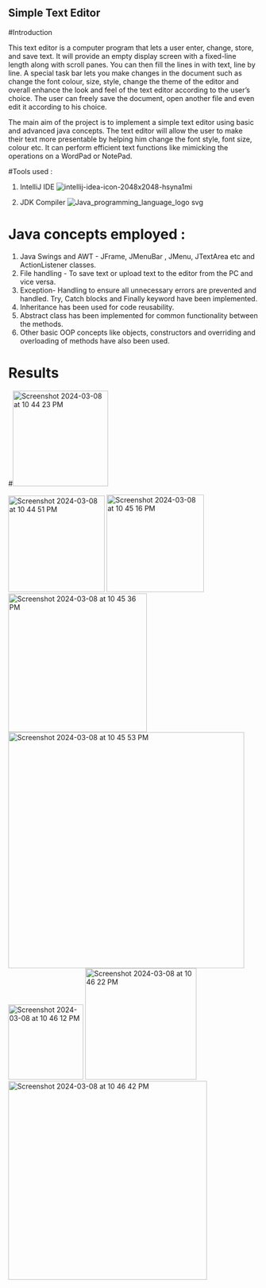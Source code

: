 ## Simple Text Editor

#Introduction 

This text editor is a computer program that lets a user enter, change, store, and save text. It will provide an empty display screen with a fixed-line length along with scroll panes. You can then fill the lines in with text, line by line. A special task bar lets you make changes in the document such as change the font colour, size, style, change the theme of the editor and overall enhance the look and feel of the text editor according to the user’s choice.  The user can freely save the document, open another file and even edit it according to his choice.

The main aim of the project is to implement a simple text editor using basic and advanced java concepts. The text editor will allow the user to make their text more presentable by helping him change the font style, font size, colour etc. It can perform efficient text functions like mimicking the operations on a WordPad or NotePad.

#Tools used :
 1. IntelliJ IDE
![intellij-idea-icon-2048x2048-hsyna1mi](https://github.com/laasyaaprasad/Simple-Text-Editor/assets/75083241/bac82d90-643e-4a9b-bb2a-d16f75269910)

 3. JDK Compiler 
![Java_programming_language_logo svg](https://github.com/laasyaaprasad/Simple-Text-Editor/assets/75083241/f36fb917-ed9c-4131-9ed9-666a937330f7)

# Java concepts employed :

1. Java Swings and AWT - JFrame, JMenuBar , JMenu, JTextArea etc and ActionListener classes.  
2. File handling - To save text  or upload text to the editor from the PC and vice versa.
3. Exception- Handling to ensure all unnecessary errors are prevented and handled. Try, Catch blocks and Finally keyword have been implemented.
4. Inheritance has been used for code reusability.
5. Abstract class has been implemented for common functionality between the methods.
6. Other basic OOP concepts like objects,  constructors and overriding and overloading of methods have also been used.

# Results

#<img width="192" alt="Screenshot 2024-03-08 at 10 44 23 PM" src="https://github.com/laasyaaprasad/Simple-Text-Editor/assets/75083241/1083dbbc-0170-44ed-bb33-6d8cc93a8495">

<img width="194" alt="Screenshot 2024-03-08 at 10 44 51 PM" src="https://github.com/laasyaaprasad/Simple-Text-Editor/assets/75083241/0a0937f5-f0d4-46e4-9f3b-5ec3dd0ba9c3">

<img width="196" alt="Screenshot 2024-03-08 at 10 45 16 PM" src="https://github.com/laasyaaprasad/Simple-Text-Editor/assets/75083241/499465f0-315e-43f2-9dfc-c9c50cb5a6b8">

<img width="279" alt="Screenshot 2024-03-08 at 10 45 36 PM" src="https://github.com/laasyaaprasad/Simple-Text-Editor/assets/75083241/55788325-901f-4351-9fbd-f3388651fdcb">

<img width="475" alt="Screenshot 2024-03-08 at 10 45 53 PM" src="https://github.com/laasyaaprasad/Simple-Text-Editor/assets/75083241/eaab75df-e93c-46fa-9e63-d7883c63eaf4">

<img width="151" alt="Screenshot 2024-03-08 at 10 46 12 PM" src="https://github.com/laasyaaprasad/Simple-Text-Editor/assets/75083241/84f60243-0dea-4cbc-ab4a-73b7bc0d322d">

<img width="224" alt="Screenshot 2024-03-08 at 10 46 22 PM" src="https://github.com/laasyaaprasad/Simple-Text-Editor/assets/75083241/f5b78196-63bc-4677-929f-e0b417bd73d2">

<img width="400" alt="Screenshot 2024-03-08 at 10 46 42 PM" src="https://github.com/laasyaaprasad/Simple-Text-Editor/assets/75083241/fa5ca056-77be-4b93-b338-be22629e3e75">





